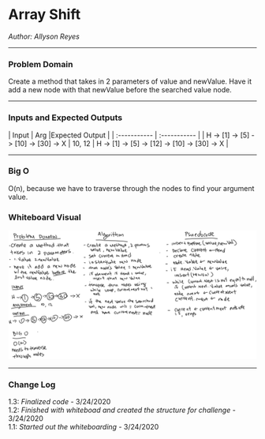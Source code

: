 # Array Shift

*Author: Allyson Reyes*

---

### Problem Domain
Create a method that takes in 2 parameters of value and newValue.
Have it add a new node with that newValue before the searched value node.

---

### Inputs and Expected Outputs

| Input | Arg |Expected Output |
| :----------- | :----------- |
| H -> [1] -> [5] -> [10] -> [30] -> X | 10, 12 | H -> [1] -> [5] -> [12] -> [10] -> [30] -> X |


---

### Big O

O(n), because we have to traverse through the nodes to find your argument value.

### Whiteboard Visual
![Array Shift](../../assets/insert-before.png)


---

### Change Log  
1.3: *Finalized code* - 3/24/2020  
1.2: *Finished with whiteboad and created the structure for challenge* - 3/24/2020  
1.1: *Started out the whiteboarding* - 3/24/2020

